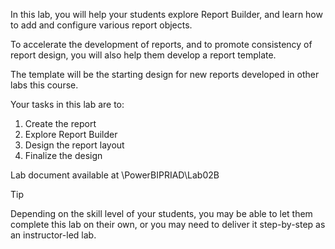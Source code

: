 In this lab, you will help your students explore Report Builder, and learn how to add and configure various report objects.

To accelerate the development of reports, and to promote consistency of report design, you will also help them develop a report template. 

The template will be the starting design for new reports developed in other labs this course.

Your tasks in this lab are to:
1. Create the report
1. Explore Report Builder
1. Design the report layout
1. Finalize the design


Lab document available at <CourseFolder>\PowerBIPRIAD\Lab02B

> [!TIP] 
> Depending on the skill level of your students, you may be able to let them complete this lab on their own, or you may need to deliver it step-by-step as an instructor-led lab.